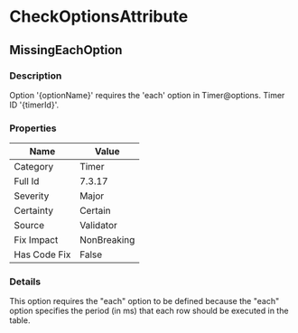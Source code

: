 ﻿---  
uid: Validator_7_3_17  
---

# CheckOptionsAttribute

## MissingEachOption

### Description

Option '{optionName}' requires the 'each' option in Timer@options. Timer ID '{timerId}'.

### Properties

| Name         | Value       |
| ------------ | ----------- |
| Category     | Timer       |
| Full Id      | 7.3.17      |
| Severity     | Major       |
| Certainty    | Certain     |
| Source       | Validator   |
| Fix Impact   | NonBreaking |
| Has Code Fix | False       |

### Details

This option requires the "each" option to be defined because the "each" option specifies the period (in ms) that each row should be executed in the table.
